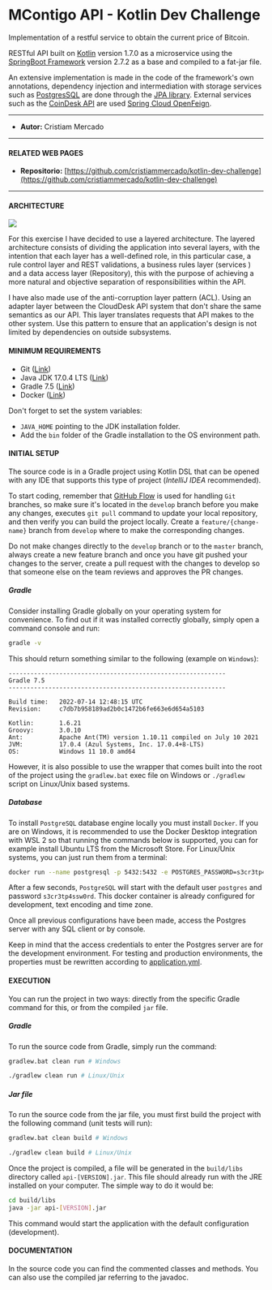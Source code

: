 # MContigo API - Kotlin Dev Challenge #

Implementation of a restful service to obtain the current price of Bitcoin. 

RESTful API built on [Kotlin](https://kotlinlang.org/docs/whatsnew17.html) version 1.7.0 as a microservice using the [SpringBoot Framework](https://spring.io/projects/spring-boot) version 2.7.2 as a base and compiled to a fat-jar file. 

An extensive implementation is made in the code of the framework's own annotations, dependency injection and intermediation with storage services such as [PostgresSQL](https://www.postgresql.org/) are done through the [JPA library](https://spring.io/projects/spring-data-jpa). External services such as the [CoinDesk API](https://api.coindesk.com/v1/bpi/currentprice.json) are used [Spring Cloud OpenFeign](https://spring.io/projects/spring-cloud-openfeign).

----------
- **Autor:** Cristiam Mercado
----------

#### **RELATED WEB PAGES** ####

- **Repositorio:** [https://github.com/cristiammercado/kotlin-dev-challenge](https://github.com/cristiammercado/kotlin-dev-challenge)

----------

#### **ARCHITECTURE** ####

![](docs/arch.png)

For this exercise I have decided to use a layered architecture. The layered architecture consists of dividing the application into several layers, with the intention that each layer has a well-defined role, in this particular case, a rule control layer and REST validations, a business rules layer (services ) and a data access layer (Repository), this with the purpose of achieving a more natural and objective separation of responsibilities within the API.

I have also made use of the anti-corruption layer pattern (ACL). Using an adapter layer between the CloudDesk API system that don't share the same semantics as our API. This layer translates requests that API makes to the other system. Use this pattern to ensure that an application's design is not limited by dependencies on outside subsystems.

#### **MINIMUM REQUIREMENTS** ####

- Git ([Link](https://git-scm.com/download))
- Java JDK 17.0.4 LTS ([Link](https://www.azul.com/downloads/?version=java-17-lts&architecture=x86-64-bit&package=jdk))
- Gradle 7.5 ([Link](https://gradle.org/releases/))
- Docker ([Link](https://docs.docker.com/get-docker/))

Don't forget to set the system variables:

 - `JAVA_HOME` pointing to the JDK installation folder.
 - Add the `bin` folder of the Gradle installation to the OS environment path.

#### **INITIAL SETUP** ####

The source code is in a Gradle project using Kotlin DSL that can be opened with any IDE that supports this type of project (*IntelliJ IDEA* recommended).

To start coding, remember that [GitHub Flow](https://guides.github.com/introduction/flow/) is used for handling `Git` branches, so make sure it's located in the `develop` branch before you make any changes, executes `git pull` command to update your local repository, and then verify you can build the project locally. Create a `feature/{change-name}` branch from `develop` where to make the corresponding changes.

Do not make changes directly to the `develop` branch or to the `master` branch, always create a new feature branch and once you have git pushed your changes to the server, create a pull request with the changes to develop so that someone else on the team reviews and approves the PR changes.

##### **Gradle** #####

Consider installing Gradle globally on your operating system for convenience. To find out if it was installed correctly globally, simply open a command console and run:

```bash
gradle -v
```

This should return something similar to the following (example on `Windows`):

```
------------------------------------------------------------
Gradle 7.5
------------------------------------------------------------

Build time:   2022-07-14 12:48:15 UTC
Revision:     c7db7b958189ad2b0c1472b6fe663e6d654a5103

Kotlin:       1.6.21
Groovy:       3.0.10
Ant:          Apache Ant(TM) version 1.10.11 compiled on July 10 2021
JVM:          17.0.4 (Azul Systems, Inc. 17.0.4+8-LTS)
OS:           Windows 11 10.0 amd64
```

However, it is also possible to use the wrapper that comes built into the root of the project using the `gradlew.bat` exec file on Windows or `./gradlew` script on Linux/Unix based systems.

##### **Database** #####

To install `PostgreSQL` database engine locally you must install `Docker`. If you are on Windows, it is recommended to use the Docker Desktop integration with WSL 2 so that running the commands below is supported, you can for example install Ubuntu LTS from the Microsoft Store. For Linux/Unix systems, you can just run them from a terminal:

```bash
docker run --name postgresql -p 5432:5432 -e POSTGRES_PASSWORD=s3cr3tp4ssw0rd -e POSTGRES_DB=mcontigo -d postgres:latest
```

After a few seconds, `PostgreSQL` will start with the default user `postgres` and password `s3cr3tp4ssw0rd`. This docker container is already configured for development, text encoding and time zone.

Once all previous configurations have been made, access the Postgres server with any SQL client or by console.

Keep in mind that the access credentials to enter the Postgres server are for the development environment. For testing and production environments, the properties must be rewritten according to [application.yml](https://docs.spring.io/spring-boot/docs/current/reference/html/application-properties.html).

#### **EXECUTION** ####

You can run the project in two ways: directly from the specific Gradle command for this, or from the compiled `jar` file.

##### **Gradle** #####

To run the source code from Gradle, simply run the command:

```bash
gradlew.bat clean run # Windows
```

```bash
./gradlew clean run # Linux/Unix
```

##### **Jar file** #####

To run the source code from the jar file, you must first build the project with the following command (unit tests will run):

```bash
gradlew.bat clean build # Windows
```

```bash
./gradlew clean build # Linux/Unix
```

Once the project is compiled, a file will be generated in the `build/libs` directory called `api-[VERSION].jar`. This file should already run with the JRE installed on your computer. The simple way to do it would be:

```bash
cd build/libs
java -jar api-[VERSION].jar
```

This command would start the application with the default configuration (development).

#### **DOCUMENTATION** ####

In the source code you can find the commented classes and methods. You can also use the compiled jar referring to the javadoc.
